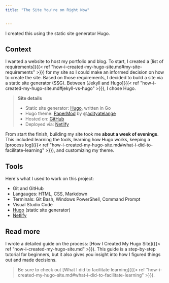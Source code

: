 ```yaml
---
title: "The Site You're on Right Now"


---
```


I created this using the static site generator Hugo. 

## Context
I wanted a website to host my portfolio and blog. To start, I created a [list of requirements]({{< ref "how-i-created-my-hugo-site.md#my-site-requirements" >}}) for my site so I could make an informed decision on how to create the site. Based on those requirements, I decided to build a site via a static site generator (SSG). Between [Jekyll and Hugo]({{< ref "how-i-created-my-hugo-site.md#jekyll-vs-hugo" >}}), I chose Hugo.

> **Site details**
> - Static site generator: [Hugo](https://gohugo.io/), written in Go
> - Hugo theme: [PaperMod](https://github.com/adityatelange/hugo-PaperMod) by @[adityatelange](https://github.com/adityatelange)
> - Hosted on: [GitHub](https://github.com/am-land/portfolio)
> - Deployed via: [Netlify](https://www.netlify.com/)

From start the finish, building my site took me **about a week of evenings**. This included learning the tools, learning how Hugo works, keeping a [process log]({{< ref "how-i-created-my-hugo-site.md#what-i-did-to-facilitate-learning" >}}), and customizing my theme. 

## Tools
Here's what I used to work on this project:
- Git and GitHub
- Langauges: HTML, CSS, Markdown
- Terminals: Git Bash, Windows PowerShell, Command Prompt
- Visual Studio Code
- [Hugo](https://gohugo.io/) (static site generator)
- [Netlify](https://www.netlify.com/)





## Read more
I wrote a detailed guide on the process: [How I Created My Hugo Site]({{< ref "how-i-created-my-hugo-site.md" >}}). This guide is a step-by-step tutorial for beginners, but it also gives you insight into how I figured things out and made decisions. 

> Be sure to check out [What I did to facilitate learning]({{< ref "how-i-created-my-hugo-site.md#what-i-did-to-facilitate-learning" >}}).